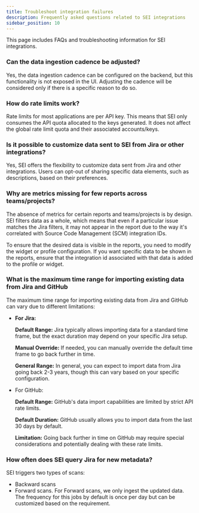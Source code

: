 ```yaml
---
title: Troubleshoot integration failures
description: Frequently asked questions related to SEI integrations
sidebar_position: 10
---
```


This page includes FAQs and troubleshooting information for SEI integrations.

### Can the data ingestion cadence be adjusted?

Yes, the data ingestion cadence can be configured on the backend, but this functionality is not exposed in the UI. Adjusting the cadence will be considered only if there is a specific reason to do so.

### How do rate limits work?

Rate limits for most applications are per API key. This means that SEI only consumes the API quota allocated to the keys generated. It does not affect the global rate limit quota and their associated accounts/keys.

### Is it possible to customize data sent to SEI from Jira or other integrations?

Yes, SEI offers the flexibility to customize data sent from Jira and other integrations. Users can opt-out of sharing specific data elements, such as descriptions, based on their preferences.

### Why are metrics missing for few reports across teams/projects?

The absence of metrics for certain reports and teams/projects is by design. SEI filters data as a whole, which means that even if a particular issue matches the Jira filters, it may not appear in the report due to the way it's correlated with Source Code Management (SCM) integration IDs.

To ensure that the desired data is visible in the reports, you need to modify the widget or profile configuration. If you want specific data to be shown in the reports, ensure that the integration id associated with that data is added to the profile or widget.

### What is the maximum time range for importing existing data from Jira and GitHub

The maximum time range for importing existing data from Jira and GitHub can vary due to different limitations:

* **For Jira:**

    **Default Range:** Jira typically allows importing data for a standard time frame, but the exact duration may depend on your specific Jira setup.

    **Manual Override:** If needed, you can manually override the default time frame to go back further in time.

    **General Range:** In general, you can expect to import data from Jira going back 2-3 years, though this can vary based on your specific configuration.

* For GitHub:

    **Default Range:** GitHub's data import capabilities are limited by strict API rate limits.

    **Default Duration:** GitHub usually allows you to import data from the last 30 days by default.

    **Limitation:** Going back further in time on GitHub may require special considerations and potentially dealing with these rate limits.

### How often does SEI query Jira for new metadata?

SEI triggers two types of scans: 

* Backward scans
* Forward scans. For Forward scans, we only ingest the updated data. 
The frequency for this jobs by default is once per day but can be customized based on the requirement.